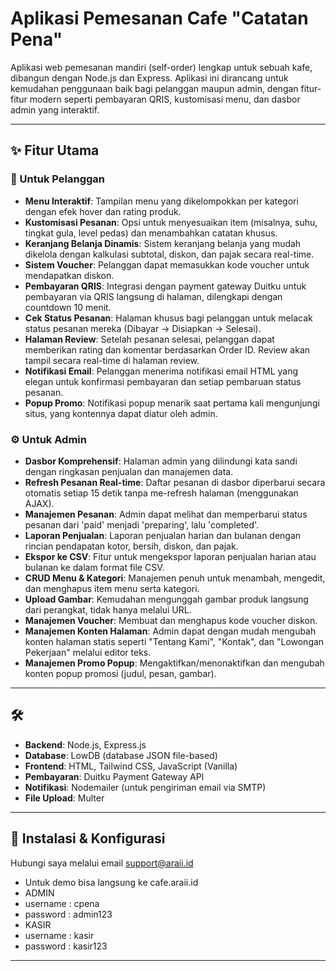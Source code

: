 # Aplikasi Pemesanan Cafe "Catatan Pena"

Aplikasi web pemesanan mandiri (self-order) lengkap untuk sebuah kafe, dibangun dengan Node.js dan Express. Aplikasi ini dirancang untuk kemudahan penggunaan baik bagi pelanggan maupun admin, dengan fitur-fitur modern seperti pembayaran QRIS, kustomisasi menu, dan dasbor admin yang interaktif.

---

## ✨ Fitur Utama

### 👤 Untuk Pelanggan
- **Menu Interaktif**: Tampilan menu yang dikelompokkan per kategori dengan efek hover dan rating produk.
- **Kustomisasi Pesanan**: Opsi untuk menyesuaikan item (misalnya, suhu, tingkat gula, level pedas) dan menambahkan catatan khusus.
- **Keranjang Belanja Dinamis**: Sistem keranjang belanja yang mudah dikelola dengan kalkulasi subtotal, diskon, dan pajak secara real-time.
- **Sistem Voucher**: Pelanggan dapat memasukkan kode voucher untuk mendapatkan diskon.
- **Pembayaran QRIS**: Integrasi dengan payment gateway Duitku untuk pembayaran via QRIS langsung di halaman, dilengkapi dengan countdown 10 menit.
- **Cek Status Pesanan**: Halaman khusus bagi pelanggan untuk melacak status pesanan mereka (Dibayar -> Disiapkan -> Selesai).
- **Halaman Review**: Setelah pesanan selesai, pelanggan dapat memberikan rating dan komentar berdasarkan Order ID. Review akan tampil secara real-time di halaman review.
- **Notifikasi Email**: Pelanggan menerima notifikasi email HTML yang elegan untuk konfirmasi pembayaran dan setiap pembaruan status pesanan.
- **Popup Promo**: Notifikasi popup menarik saat pertama kali mengunjungi situs, yang kontennya dapat diatur oleh admin.

### ⚙️ Untuk Admin
- **Dasbor Komprehensif**: Halaman admin yang dilindungi kata sandi dengan ringkasan penjualan dan manajemen data.
- **Refresh Pesanan Real-time**: Daftar pesanan di dasbor diperbarui secara otomatis setiap 15 detik tanpa me-refresh halaman (menggunakan AJAX).
- **Manajemen Pesanan**: Admin dapat melihat dan memperbarui status pesanan dari 'paid' menjadi 'preparing', lalu 'completed'.
- **Laporan Penjualan**: Laporan penjualan harian dan bulanan dengan rincian pendapatan kotor, bersih, diskon, dan pajak.
- **Ekspor ke CSV**: Fitur untuk mengekspor laporan penjualan harian atau bulanan ke dalam format file CSV.
- **CRUD Menu & Kategori**: Manajemen penuh untuk menambah, mengedit, dan menghapus item menu serta kategori.
- **Upload Gambar**: Kemudahan mengunggah gambar produk langsung dari perangkat, tidak hanya melalui URL.
- **Manajemen Voucher**: Membuat dan menghapus kode voucher diskon.
- **Manajemen Konten Halaman**: Admin dapat dengan mudah mengubah konten halaman statis seperti "Tentang Kami", "Kontak", dan "Lowongan Pekerjaan" melalui editor teks.
- **Manajemen Promo Popup**: Mengaktifkan/menonaktifkan dan mengubah konten popup promosi (judul, pesan, gambar).

---

## 🛠️ 
- **Backend**: Node.js, Express.js
- **Database**: LowDB (database JSON file-based)
- **Frontend**: HTML, Tailwind CSS, JavaScript (Vanilla)
- **Pembayaran**: Duitku Payment Gateway API
- **Notifikasi**: Nodemailer (untuk pengiriman email via SMTP)
- **File Upload**: Multer

---

## 🚀 Instalasi & Konfigurasi
Hubungi saya melalui email support@araii.id

- Untuk demo bisa langsung ke cafe.araii.id
- ADMIN
- username : cpena
- password : admin123
- KASIR
- username : kasir
- password : kasir123
---
